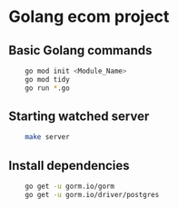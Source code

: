 # Golang ecom project

## Basic Golang commands

```zsh
    go mod init <Module_Name>
    go mod tidy
    go run *.go
```

## Starting watched server

```zsh
    make server
```

## Install dependencies

```zsh
    go get -u gorm.io/gorm
    go get -u gorm.io/driver/postgres
```
